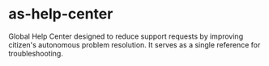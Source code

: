 # as-help-center
Global Help Center designed to reduce support requests by improving citizen's autonomous problem resolution. It serves as a single reference for troubleshooting.
